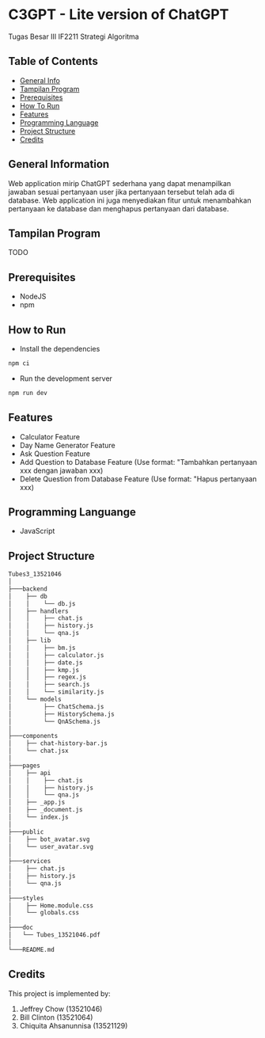 # C3GPT - Lite version of ChatGPT

Tugas Besar III IF2211 Strategi Algoritma
<br />

## Table of Contents
* [General Info](#general-information)
* [Tampilan Program](#tampilan-program)
* [Prerequisites](#prerequisites)
* [How To Run](#how-to-run)
* [Features](#features)
* [Programming Language](#programming-language)
* [Project Structure](#project-structure)
* [Credits](#credits)

## General Information
Web application mirip ChatGPT sederhana yang dapat menampilkan jawaban sesuai pertanyaan user jika pertanyaan tersebut telah ada di database. Web application ini juga menyediakan fitur untuk menambahkan pertanyaan ke database dan menghapus pertanyaan dari database.

## Tampilan Program
TODO

## Prerequisites

- NodeJS
- npm

## How to Run

- Install the dependencies

```bash
npm ci
```

- Run the development server

```bash
npm run dev
```

## Features
- Calculator Feature
- Day Name Generator Feature
- Ask Question Feature
- Add Question to Database Feature (Use format: "Tambahkan pertanyaan xxx dengan jawaban xxx)
- Delete Question from Database Feature (Use format: "Hapus pertanyaan xxx)

## Programming Languange
* JavaScript

## Project Structure
```bash
Tubes3_13521046
│
├───backend
│    ├── db
│    │    └── db.js
│    ├── handlers
│    │    ├── chat.js
│    │    ├── history.js
│    │    └── qna.js
│    ├── lib
│    │    ├── bm.js
│    │    ├── calculator.js
│    │    ├── date.js
│    │    ├── kmp.js
│    │    ├── regex.js
│    │    ├── search.js
│    │    └── similarity.js
│    └── models
│         ├── ChatSchema.js
│         ├── HistorySchema.js
│         └── QnASchema.js
│
├───components
│    ├── chat-history-bar.js
│    └── chat.jsx
│
├───pages
│    ├── api
│    │    ├── chat.js
│    │    ├── history.js
│    │    └── qna.js
│    ├── _app.js
│    ├── _document.js
│    └── index.js
│
├───public
│    ├── bot_avatar.svg
│    └── user_avatar.svg
│
├───services
│    ├── chat.js
│    ├── history.js
│    └── qna.js
│
├───styles
│    ├── Home.module.css
│    └── globals.css
│
├───doc
│   └── Tubes_13521046.pdf
│
└───README.md
```

## Credits
This project is implemented by:
1. Jeffrey Chow (13521046)
2. Bill Clinton (13521064)
3. Chiquita Ahsanunnisa (13521129)
